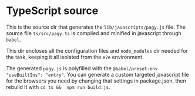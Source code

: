 # TypeScript source

This is the source dir that generates the `lib/javascripts/pagy.js` file. The source file `ts/src/pagy.ts` is compiled and 
minified in javascript through `babel`.

This dir encloses all the configuration files and `node_modules` dir needed for the task, keeping it all isolated from the `e2e`
environment.

The generated `pagy.js` is polyfilled with the `@babel/preset-env` `"useBuiltIns": "entry"`. You can generate a custom 
targeted javascript file for the browsers you need by changing that settings in package.json, then rebuild it with `cd ts && 
npm run build:js`.
